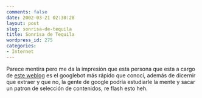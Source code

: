 ```yaml
---
comments: false
date: 2002-03-21 02:30:28
layout: post
slug: sonrisa-de-tequila
title: Sonrisa de Tequila
wordpress_id: 275
categories:
- Internet
---
```


Parece mentira pero me da la impresión que esta persona que esta a cargo de [este weblog](http://sonrisadetequila.enk3.com/index.html) es el googlebot más rápido que conocí, además de dicernir que extraer y que no, la gente de google podría estudiarle la mente y sacar un patron de selección de contenidos, re flash esto heh.




 

